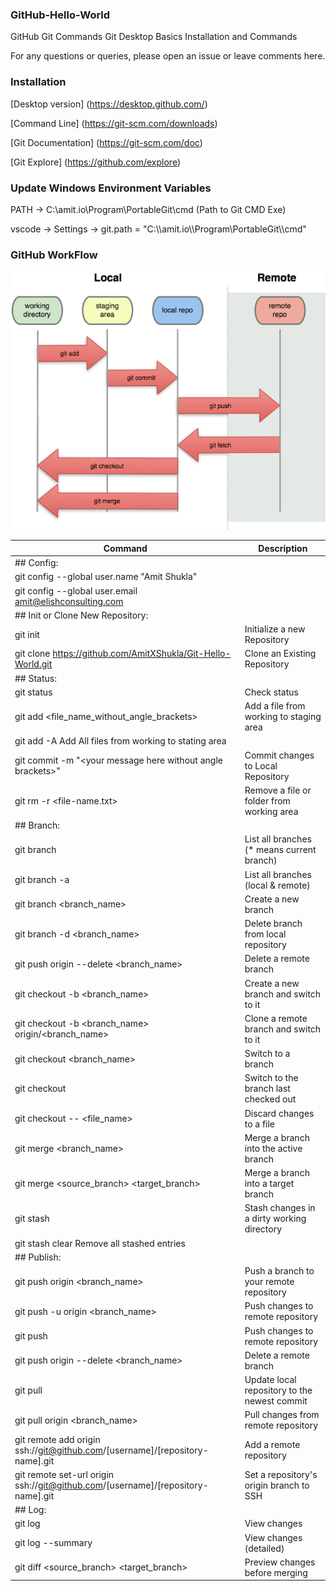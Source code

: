 ### GitHub-Hello-World
GitHub Git Commands Git Desktop Basics Installation and Commands

For any questions or queries, please open an issue or leave comments here.

### Installation
[Desktop version] (https://desktop.github.com/)

[Command Line] (https://git-scm.com/downloads)

[Git Documentation] (https://git-scm.com/doc)

[Git Explore] (https://github.com/explore)


### Update Windows Environment Variables
PATH -> C:\amit.io\Program\PortableGit\cmd (Path to Git CMD Exe) 

vscode -> Settings -> git.path = "C:\\\amit.io\\\Program\\PortableGit\\\cmd"


### GitHub WorkFlow
![Alt text](GitHub_workflow.png?raw=true "GitHub WorkFlow")

| Command | Description |
| --- | --- |
| ## Config: | |
| git config --global user.name "Amit Shukla" | |
| git config --global user.email amit@elishconsulting.com | |
| ## Init or Clone New Repository: | |
| git init | Initialize a new Repository |
| git clone https://github.com/AmitXShukla/Git-Hello-World.git | Clone an Existing Repository |
| ## Status: | |
| git status	| Check status |
| git add <file_name_without_angle_brackets> | Add a file from working to staging area |
| git add -A	Add All files from working to stating area |
| git commit -m \"\<your message here without angle brackets\>\" | Commit changes to Local Repository |
| git rm -r <file-name.txt> | Remove a file or folder from working area |
| ## Branch: | |
| git branch |	List all branches (* means current branch) |
| git branch -a |	List all branches (local & remote) |
| git branch <branch_name> |	Create a new branch |
| git branch -d <branch_name> |	Delete branch from local repository |
| git push origin --delete <branch_name> |	Delete a remote branch |
| git checkout -b <branch_name> |	Create a new branch and switch to it |
| git checkout -b <branch_name> origin/<branch_name> |	Clone a remote branch and switch to it |
| git checkout <branch_name> |	Switch to a branch |
| git checkout |	Switch to the branch last checked out |
| git checkout -- <file_name> |	Discard changes to a file |
| git merge <branch_name> |	Merge a branch into the active branch |
| git merge <source_branch> <target_branch> |	Merge a branch into a target branch |
| git stash |	Stash changes in a dirty working directory |
| git stash clear	Remove all stashed entries |
| ## Publish: | |
| git push origin <branch_name> |	Push a branch to your remote repository |
| git push -u origin <branch_name> |	Push changes to remote repository |
| git push |	Push changes to remote repository |
| git push origin --delete <branch_name> |	Delete a remote branch |
| git pull |	Update local repository to the newest commit |
| git pull origin <branch_name> |	Pull changes from remote repository |
| git remote add origin ssh://git@github.com/[username]/[repository-name].git |	Add a remote repository |
| git remote set-url origin ssh://git@github.com/[username]/[repository-name].git |	Set a repository's origin branch to SSH |
| ## Log: | |
| git log |	View changes |
| git log --summary |	View changes (detailed) |
| git diff <source_branch> <target_branch> |	Preview changes before merging |

